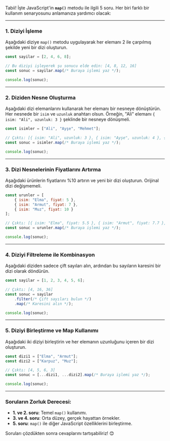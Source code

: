 Tabii! İşte JavaScript'in **`map()`** metodu ile ilgili 5 soru. Her biri farklı bir kullanım senaryosunu anlamanıza yardımcı olacak:

---

### **1. Diziyi İşleme**
Aşağıdaki diziye `map()` metodu uygulayarak her elemanı 2 ile çarpılmış şekilde yeni bir dizi oluşturun.

```javascript
const sayilar = [2, 4, 6, 8];

// Bu diziyi işleyerek şu sonucu elde edin: [4, 8, 12, 16]
const sonuc = sayilar.map(/* Buraya işlemi yaz */);

console.log(sonuc);
```

---

### **2. Diziden Nesne Oluşturma**
Aşağıdaki dizi elemanlarını kullanarak her elemanı bir nesneye dönüştürün. Her nesnede bir `isim` ve `uzunluk` anahtarı olsun. Örneğin, "Ali" elemanı `{ isim: "Ali", uzunluk: 3 }` şeklinde bir nesneye dönüşmeli.

```javascript
const isimler = ["Ali", "Ayşe", "Mehmet"];

// Çıktı: [{ isim: "Ali", uzunluk: 3 }, { isim: "Ayşe", uzunluk: 4 }, { isim: "Mehmet", uzunluk: 6 }]
const sonuc = isimler.map(/* Buraya işlemi yaz */);

console.log(sonuc);
```

---

### **3. Dizi Nesnelerinin Fiyatlarını Artırma**
Aşağıdaki ürünlerin fiyatlarını %10 artırın ve yeni bir dizi oluşturun. Orijinal dizi değişmemeli.

```javascript
const urunler = [
    { isim: "Elma", fiyat: 5 },
    { isim: "Armut", fiyat: 7 },
    { isim: "Muz", fiyat: 10 }
];

// Çıktı: [{ isim: "Elma", fiyat: 5.5 }, { isim: "Armut", fiyat: 7.7 }, { isim: "Muz", fiyat: 11 }]
const sonuc = urunler.map(/* Buraya işlemi yaz */);

console.log(sonuc);
```

---

### **4. Diziyi Filtreleme ile Kombinasyon**
Aşağıdaki diziden sadece çift sayıları alın, ardından bu sayıların karesini bir dizi olarak döndürün.

```javascript
const sayilar = [1, 2, 3, 4, 5, 6];

// Çıktı: [4, 16, 36]
const sonuc = sayilar
    .filter(/* Çift sayıları bulun */)
    .map(/* Karesini alın */);

console.log(sonuc);
```

---

### **5. Diziyi Birleştirme ve Map Kullanımı**
Aşağıdaki iki diziyi birleştirin ve her elemanın uzunluğunu içeren bir dizi oluşturun.

```javascript
const dizi1 = ["Elma", "Armut"];
const dizi2 = ["Karpuz", "Muz"];

// Çıktı: [4, 5, 6, 3]
const sonuc = [...dizi1, ...dizi2].map(/* Buraya işlemi yaz */);

console.log(sonuc);
```

---

### Soruların Zorluk Derecesi:
- **1. ve 2. soru**: Temel `map()` kullanımı.
- **3. ve 4. soru**: Orta düzey, gerçek hayattan örnekler.
- **5. soru**: `map()` ile diğer JavaScript özelliklerini birleştirme.

Soruları çözdükten sonra cevaplarını tartışabiliriz! 😊